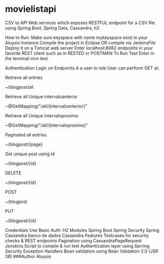 # movielistapi

CSV to API
Web services which exposes RESTFUL endpoint for a CSV file using Spring Boot, Spring Data, Cassandra, h2.

How to Run:
Make sure keyspace with name mykeyspace exist in your Aluysio Instance
Compile the project in Eclipse OR compile via JenkinsFile
Deploy it on a Tomcat web server
Enter localhost:8082 endpoints in your favorite REST client such as in RESTED or POSTMAN
To Run Test
Enter in the terminal mvn test

Authentication Logic on Endpoints
A a user in role User can perform GET at:

Retrieve all entries

~/blogpost/all

Retrieve all Unique intervaloanterior

~@GetMapping("/all/{intervaloanterior}"


Retrieve all Unique intervaloproximo

~@GetMapping("/all/{intervaloproximo}"

Paginated all entries.

~/blogpost/{page}

Get unique post using Id

~/blogpost/{id}


DELETE

~/blogpost/{id}

POST

~/blogpost

PUT

~/blogpost/{id}

Credentials
Use Basic Auth:
H2 
Modules
Spring Boot
Spring Security
Spring Cassandra
banco de dados Cassandra
Features
Testcases for security checks & REST endpoints
Pagination using CassandraPageRequest
Jenskins Script to compile & run test
Authentication layer using Sprring Security
Exception Handlers
Bean validation using Bean Validation 2.0 (JSR 38)
###Author Aluysio
